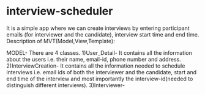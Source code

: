 # interview-scheduler
It is a simple app where we can create interviews by entering participant emails (for interviewer and the candidate), interview start time and end time.
Description of MVT(Model,View,Template):

MODEL-
There are 4 classes.
1)User_Detail- It contains all the information about the users i.e. their name, email-id, phone number and address.
2)InterviewCreation- It contains all the information needed to schedule interviews i.e. email ids of both the interviewer and the candidate, start and end time of the interview and most 
importantly the interview-id(needed to distinguish different interviews).
3)Interviewer- 
